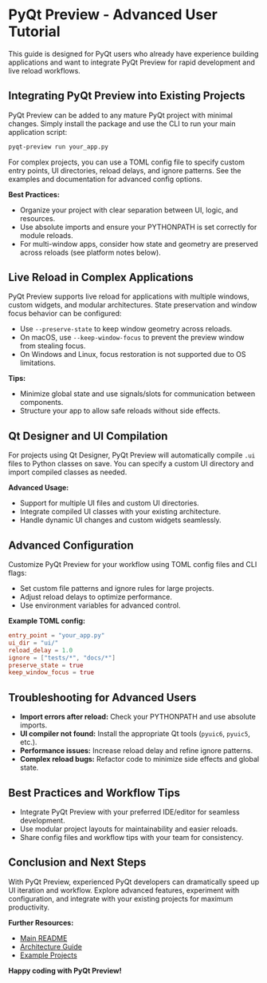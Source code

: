 # PyQt Preview - Advanced User Tutorial

This guide is designed for PyQt users who already have experience building applications and want to integrate PyQt Preview for rapid development and live reload workflows.

## Integrating PyQt Preview into Existing Projects

PyQt Preview can be added to any mature PyQt project with minimal changes. Simply install the package and use the CLI to run your main application script:

```bash
pyqt-preview run your_app.py
```

For complex projects, you can use a TOML config file to specify custom entry points, UI directories, reload delays, and ignore patterns. See the examples and documentation for advanced config options.

**Best Practices:**
- Organize your project with clear separation between UI, logic, and resources.
- Use absolute imports and ensure your PYTHONPATH is set correctly for module reloads.
- For multi-window apps, consider how state and geometry are preserved across reloads (see platform notes below).

## Live Reload in Complex Applications

PyQt Preview supports live reload for applications with multiple windows, custom widgets, and modular architectures. State preservation and window focus behavior can be configured:
- Use `--preserve-state` to keep window geometry across reloads.
- On macOS, use `--keep-window-focus` to prevent the preview window from stealing focus.
- On Windows and Linux, focus restoration is not supported due to OS limitations.

**Tips:**
- Minimize global state and use signals/slots for communication between components.
- Structure your app to allow safe reloads without side effects.

## Qt Designer and UI Compilation

For projects using Qt Designer, PyQt Preview will automatically compile `.ui` files to Python classes on save. You can specify a custom UI directory and import compiled classes as needed.

**Advanced Usage:**
- Support for multiple UI files and custom UI directories.
- Integrate compiled UI classes with your existing architecture.
- Handle dynamic UI changes and custom widgets seamlessly.

## Advanced Configuration

Customize PyQt Preview for your workflow using TOML config files and CLI flags:
- Set custom file patterns and ignore rules for large projects.
- Adjust reload delays to optimize performance.
- Use environment variables for advanced control.

**Example TOML config:**
```toml
entry_point = "your_app.py"
ui_dir = "ui/"
reload_delay = 1.0
ignore = ["tests/*", "docs/*"]
preserve_state = true
keep_window_focus = true
```

## Troubleshooting for Advanced Users

- **Import errors after reload:** Check your PYTHONPATH and use absolute imports.
- **UI compiler not found:** Install the appropriate Qt tools (`pyuic6`, `pyuic5`, etc.).
- **Performance issues:** Increase reload delay and refine ignore patterns.
- **Complex reload bugs:** Refactor code to minimize side effects and global state.

## Best Practices and Workflow Tips

- Integrate PyQt Preview with your preferred IDE/editor for seamless development.
- Use modular project layouts for maintainability and easier reloads.
- Share config files and workflow tips with your team for consistency.

## Conclusion and Next Steps

With PyQt Preview, experienced PyQt developers can dramatically speed up UI iteration and workflow. Explore advanced features, experiment with configuration, and integrate with your existing projects for maximum productivity.

**Further Resources:**
- [Main README](../README.md)
- [Architecture Guide](../guides/architecture-guide.md)
- [Example Projects](../../examples/)

**Happy coding with PyQt Preview!**
